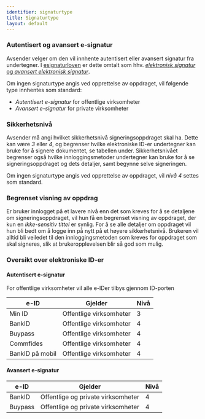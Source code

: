 ```yaml
---
identifier: signaturtype
title: Signaturtype
layout: default
---
```


### Autentisert og avansert e-signatur
Avsender velger om den vil innhente autentisert eller avansert signatur fra undertegner. I [esignaturloven](https://lovdata.no/dokument/NL/lov/2001-06-15-81) er dette omtalt som hhv. [_elektronisk signatur_ og _avansert elektronisk signatur_](https://lovdata.no/lov/2001-06-15-81/§3).

Om ingen signaturtype angis ved opprettelse av oppdraget, vil følgende type innhentes som standard:

- _Autentisert e-signatur_ for offentlige virksomheter
- _Avansert e-signatur_ for private virksomheter

### Sikkerhetsnivå
Avsender må angi hvilket sikkerhetsnivå signeringsoppdraget skal ha. Dette kan være _3_ eller _4_, og begrenser hvilke elektroniske ID-er undertegner kan bruke for å signere dokumentet, se tabellen under. Sikkerhetsnivået begrenser også hvilke innloggingsmetoder undertegner kan bruke for å se signeringsoppdraget og dets detaljer, samt begynne selve signeringen.

Om ingen signaturtype angis ved opprettelse av oppdraget, vil _nivå 4_ settes som standard.

### Begrenset visning av oppdrag
Er bruker innlogget på et lavere nivå enn det som kreves for å se detaljene om signeringsoppdraget, vil hun få en begrenset visning av oppdraget, der kun en _ikke-sensitiv tittel_ er synlig. For å se alle detaljer om oppdraget vil hun bli bedt om å logge inn på nytt på et høyere sikkerhetsnivå. Brukeren vil alltid bli veiledet til den innloggingsmetoden som kreves for oppdraget som skal signeres, slik at brukeropplevelsen blir så god som mulig.

### Oversikt over elektroniske ID-er

#### Autentisert e-signatur

For offentlige virksomheter vil alle e-IDer tilbys gjennom ID-porten

| e-ID | Gjelder | Nivå |
| ---               | ---     | ---  |
| Min ID            | Offentlige virksomheter | 3 |
| BankID            | Offentlige virksomheter | 4 |
| Buypass           | Offentlige virksomheter | 4 |
| Commfides         | Offentlige virksomheter | 4 |
| BankID på mobil   | Offentlige virksomheter | 4 |

#### Avansert e-signatur

| e-ID | Gjelder | Nivå |
| ---               | ---     | ---  |
| BankID            | Offentlige og private virksomheter | 4 |
| Buypass           | Offentlige og private virksomheter | 4 |
